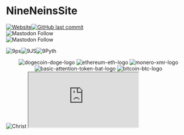 # NineNeinsSite

<a href="https://www.NineNeins.com" target="_Website"><img alt="Website" src="https://img.shields.io/website?style=for-the-badge&url=https%3A%2F%2Fwww.NineNeins.com"></a><a href="https://www.NineNeins.com" target="_Website"><img alt="GitHub last commit" src="https://img.shields.io/github/last-commit/9NeinsG/NineNeinsSite?style=for-the-badge"></a></br>
<a>![Mastodon Follow](https://img.shields.io/mastodon/follow/908552?color=brightgreen&domain=https%3A%2F%2Fgab.com%2F&label=%40GreyingError%20on%20Gab&style=for-the-badge)</a></br>
<a>![Mastodon Follow](https://img.shields.io/mastodon/follow/908552?color=brightgreen&domain=https%3A%2F%2Fgab.com%2F&label=%40GreyingError%20on%20Gab&style=for-the-badge)</a></br>

<img src="https://i.ibb.co/R4N1ytP/9ps.png" alt="9ps" border="0"><img src="https://i.ibb.co/1GhDTLL/9JS.png" alt="9JS" border="0"><img src="https://i.ibb.co/7CGSGgm/9Pyth.png" alt="9Pyth" border="0">
<br>
<center><img src="https://i.ibb.co/8dq631M/dogecoin-doge-logo.png" alt="dogecoin-doge-logo" border="0">  <img src="https://i.ibb.co/7zNvjJS/ethereum-eth-logo.png" alt="ethereum-eth-logo" border="0">  <img src="https://i.ibb.co/CzVHhTP/monero-xmr-logo.png" alt="monero-xmr-logo" border="0">  </a><img src="https://i.ibb.co/0FFXhjw/basic-attention-token-bat-logo.png" alt="basic-attention-token-bat-logo" border="0">  <img src="https://i.ibb.co/WWb8Tx7/bitcoin-btc-logo.png" alt="bitcoin-btc-logo" border="0"></center
<br>
<img src="https://i.ibb.co/xMt0kLv/Christ.png" alt="Christ" border="0">
<script async src="https://telegram.org/js/telegram-widget.js?14" data-telegram-post="NineNeinsC/1106" data-width="100%" data-dark="1"></script>
<iframe src="https://www.minds.com/newsfeed/1211558072076296192?referrer=greyingerror9"></iframe>
